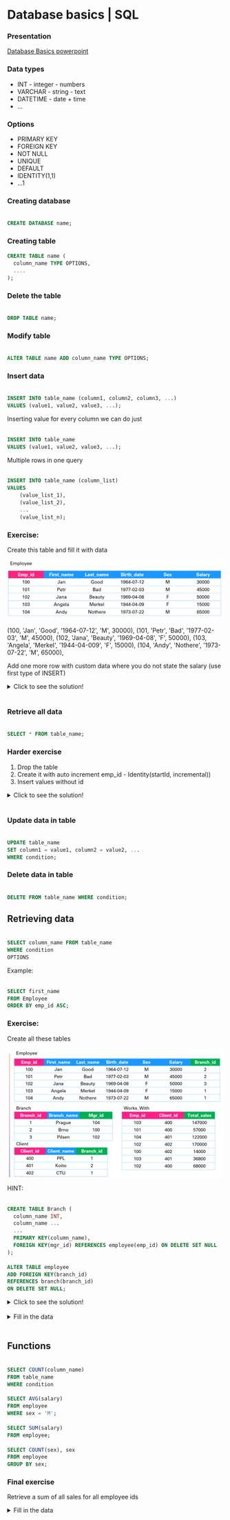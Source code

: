 # Database basics | SQL

### Presentation
[Database Basics powerpoint](Database_basics.pptx)

### Data types
* INT - integer - numbers
* VARCHAR - string - text
* DATETIME - date + time
* ...

### Options
* PRIMARY KEY
* FOREIGN KEY
* NOT NULL
* UNIQUE
* DEFAULT
* IDENTITY(1,1)
* ...1

### Creating database

```SQL

CREATE DATABASE name;

```

### Creating table

```SQL
CREATE TABLE name (
  column_name TYPE OPTIONS,
  ....
);

```

### Delete the table 

```SQL

DROP TABLE name;

```

### Modify table

```SQL

ALTER TABLE name ADD column_name TYPE OPTIONS;

```

### Insert data
```SQL

INSERT INTO table_name (column1, column2, column3, ...)
VALUES (value1, value2, value3, ...);

```

Inserting value for every column we can do just
```SQL

INSERT INTO table_name
VALUES (value1, value2, value3, ...);

```

Multiple rows in one query 
```SQL

INSERT INTO table_name (column_list)
VALUES
    (value_list_1),
    (value_list_2),
    ...
    (value_list_n);
```

### Exercise:

Create this table and fill it with data

![Employee table](Employee_table.png)

(100, 'Jan', 'Good', '1964-07-12', 'M', 30000),
(101, 'Petr', 'Bad', '1977-02-03', 'M', 45000),
(102, 'Jana', 'Beauty', '1969-04-08', 'F', 50000),
(103, 'Angela', 'Merkel', '1944-04-009', 'F', 15000),
(104, 'Andy', 'Nothere', '1973-07-22', 'M', 65000),

Add one more row with custom data where you do not state the salary (use first type of INSERT)

<details><summary markdown="span">Click to see the solution!</summary>

```SQL

CREATE TABLE Employee (
	emp_id INT PRIMARY KEY,
	first_name VARCHAR(25),
	last_name VARCHAR(25),
	birth_date DATE,
	sex VARCHAR(1),
	salary INT
);

INSERT INTO Employee VALUES
(100, 'Jan', 'Good', '1964-07-12', 'M', 30000),
(101, 'Petr', 'Bad', '1977-02-03', 'M', 45000),
(102, 'Jana', 'Beauty', '1969-04-08', 'F', 50000),
(103, 'Angela', 'Merkel', '1944-04-09', 'F', 15000),
(104, 'Andy', 'Nothere', '1973-07-22', 'M', 65000);

INSERT INTO Employee(emp_id, first_name, last_name, birth_date, sex)
VALUES(105, 'Andy', 'Nothere', '1973-07-22', 'M');

```

</details>
<br/>

### Retrieve all data

```SQL

SELECT * FROM table_name;

```

### Harder exercise

1. Drop the table
2. Create it with auto increment emp_id - Identity(startId, incremental))
3. Insert values without id

<details><summary markdown="span">Click to see the solution!</summary>

```SQL

DROP TABLE Employee;

CREATE TABLE Employee (
	emp_id INT IDENTITY(100,1) PRIMARY KEY,
	first_name VARCHAR(25),
	last_name VARCHAR(25),
	birth_date DATE,
	sex VARCHAR(1),
	salary INT
);

INSERT INTO Employee(first_name, last_name, birth_date, sex, salary)  VALUES
('Jan', 'Good', '1964-07-12', 'M', 30000),
('Petr', 'Bad', '1977-02-03', 'M', 45000),
('Jana', 'Beauty', '1969-04-08', 'F', 50000),
('Angela', 'Merkel', '1944-04-09', 'F', 15000),
('Andy', 'Nothere', '1973-07-22', 'M', 65000);

```

</details>
<br/>


### Update data in table

```SQL

UPDATE table_name
SET column1 = value1, column2 = value2, ...
WHERE condition;

```

### Delete data in table

```SQL

DELETE FROM table_name WHERE condition;

```

## Retrieving data


```SQL

SELECT column_name FROM table_name
WHERE condition
OPTIONS

```

Example:

```SQL

SELECT first_name 
FROM Employee
ORDER BY emp_id ASC;

```

### Exercise:

Create all these tables 

![Database_schema](Database_schema.PNG)

HINT: 

```SQL

CREATE TABLE Branch (
  column_name INT,
  column_name ...
  ...
  PRIMARY KEY(column_name),
  FOREIGN KEY(mgr_id) REFERENCES employee(emp_id) ON DELETE SET NULL
);

ALTER TABLE employee
ADD FOREIGN KEY(branch_id)
REFERENCES branch(branch_id)
ON DELETE SET NULL;

```

<details><summary markdown="span">Click to see the solution!</summary>

```SQL

CREATE TABLE employee (
  emp_id INT PRIMARY KEY,
  first_name VARCHAR(40),
  last_name VARCHAR(40),
  birth_day DATE,
  sex VARCHAR(1),
  salary INT,
  branch_id INT
);

CREATE TABLE branch (
  branch_id INT PRIMARY KEY,
  branch_name VARCHAR(40),
  mgr_id INT,
  FOREIGN KEY(mgr_id) REFERENCES employee(emp_id) ON DELETE SET NULL
);

ALTER TABLE employee
ADD FOREIGN KEY(branch_id)
REFERENCES branch(branch_id)
ON DELETE SET NULL;

CREATE TABLE client (
  client_id INT PRIMARY KEY,
  client_name VARCHAR(40),
  branch_id INT,
  FOREIGN KEY(branch_id) REFERENCES branch(branch_id) ON DELETE SET NULL
);

CREATE TABLE works_with (
  emp_id INT,
  client_id INT,
  total_sales INT,
  PRIMARY KEY(emp_id, client_id),
  FOREIGN KEY(emp_id) REFERENCES employee(emp_id) ON DELETE CASCADE,
  FOREIGN KEY(client_id) REFERENCES client(client_id) ON DELETE CASCADE
);

```

</details>
<br/>

<details><summary markdown="span">Fill in the data</summary>

```SQL

INSERT INTO Employee VALUES
(100, 'Jan', 'Good', '1964-07-12', 'M', 30000, NULL),
(102, 'Jana', 'Beauty', '1969-04-08', 'F', 50000, NULL),
(104, 'Andy', 'Nothere', '1973-07-22', 'M', 65000, NULL);

INSERT INTO Branch VALUES
(1, 'Prague',  104),
(2, 'Brno',  100),
(3, 'Pilsen',  102);

UPDATE employee
SET branch_id = 1
WHERE emp_id = 104; 

UPDATE employee
SET branch_id = 2
WHERE emp_id = 100;

UPDATE employee
SET branch_id = 3
WHERE emp_id = 102;

INSERT INTO Employee VALUES
(101, 'Jan', 'Good', '1964-07-12', 'M', 30000, 2),
(103, 'Jana', 'Beauty', '1969-04-08', 'F', 50000, 1);

INSERT INTO Client VALUES
(400, 'PPL',  1),
(401, 'Koito', 2),
(402, 'CTU',  3);

INSERT INTO Works_with VALUES
(103, 400,  147000),
(101, 400, 57000),
(104, 401, 122000),
(102, 402, 170000),
(100, 402, 14000),
(103, 401, 36800),
(102, 400,  68000);

```

</details>
<br/>


## Functions

```SQL

SELECT COUNT(column_name)
FROM table_name
WHERE condition

SELECT AVG(salary)
FROM employee
WHERE sex = 'M';

SELECT SUM(salary)
FROM employee;

SELECT COUNT(sex), sex
FROM employee
GROUP BY sex;

```

### Final exercise

Retrieve a sum of all sales for all employee ids

<details><summary markdown="span">Fill in the data</summary>

```SQL

SELECT SUM(total_sales), emp_id
FROM works_with
GROUP BY emp_id;

```

</details>
<br/>








